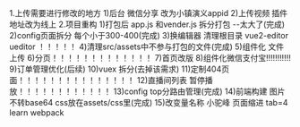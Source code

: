 1.上传需要进行修改的地方
  1)后台 微信分享 改为小镇演义appid
  2)上传视频 插件 地址改为线上
2.项目重构
  1)打包后 app.js 和vender.js 拆分打包 --太大了(完成)
  2)config页面拆分 每个小于300-400(完成)
  3)换编辑器 清理根目录 vue2-editor ueditor ！！！！！
  4)清理src/assets中不参与打包的文件(完成)
  5)组件化 文件上传
  6)分页！！！！！！！！！！！！！
  7)首页改版
  8)组件化微信支付宝!!!!!!!!!!!
  9)订单管理优化(后续)
  10)vuex 拆分(去掉该需求)
  11)定制404页面！！！！！！！！！！！！！！！
  12)直播间列表 暂停播放！！！！！！！！！！！！
  13)config top分路由管理(完成)
  14)前端构建 图片不转base64 css放在assets/css里(完成)
  15)改变量名称 小驼峰 页面缩进 tab=4
  learn webpack
